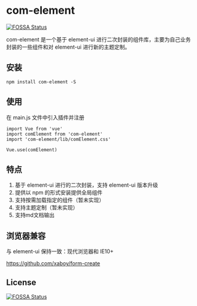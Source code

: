 # com-element
[![FOSSA Status](https://app.fossa.com/api/projects/git%2Bgithub.com%2Fcuilongjin%2Felement.svg?type=shield)](https://app.fossa.com/projects/git%2Bgithub.com%2Fcuilongjin%2Felement?ref=badge_shield)


com-element 是一个基于 element-ui 进行二次封装的组件库，主要为自己业务封装的一些组件和对 element-ui 进行新的主题定制。


## 安装

```
npm install com-element -S
```

## 使用

在 main.js 文件中引入插件并注册

```
import Vue from 'vue'
import comElement from 'com-element'
import 'com-element/lib/comElement.css'

Vue.use(comElement)
```

## 特点

1. 基于 element-ui 进行的二次封装，支持 element-ui 版本升级
2. 提供以 npm 的形式安装提供全局组件
3. 支持按需加载指定的组件（暂未实现）
4. 支持主题定制（暂未实现）
5. 支持md文档输出

## 浏览器兼容

与 element-ui 保持一致：现代浏览器和 IE10+


https://github.com/xaboy/form-create


## License
[![FOSSA Status](https://app.fossa.com/api/projects/git%2Bgithub.com%2Fcuilongjin%2Felement.svg?type=large)](https://app.fossa.com/projects/git%2Bgithub.com%2Fcuilongjin%2Felement?ref=badge_large)